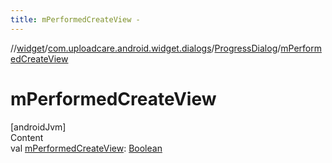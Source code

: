 ```yaml
---
title: mPerformedCreateView -
---
```

//[widget](../../index.md)/[com.uploadcare.android.widget.dialogs](../index.md)/[ProgressDialog](index.md)/[mPerformedCreateView](m-performed-create-view.md)



# mPerformedCreateView  
[androidJvm]  
Content  
val [mPerformedCreateView](m-performed-create-view.md): [Boolean](https://kotlinlang.org/api/latest/jvm/stdlib/kotlin/-boolean/index.html)  



